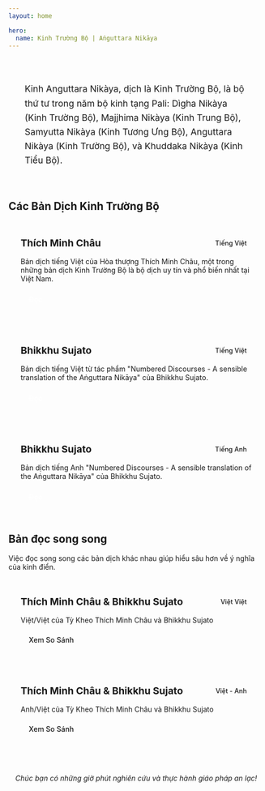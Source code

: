 ```yaml
---
layout: home

hero:
  name: Kinh Trường Bộ | Aṅguttara Nikāya
---
```



<div class="hero-section">
  <div class="hero-content">
    <p class="hero-description">
      Kinh Anguttara Nikàya, dịch là Kinh Trường Bộ, là bộ thứ tư trong năm bộ kinh tạng Pali: Dìgha Nikàya (Kinh Trường Bộ), Majjhima Nikàya (Kinh Trung Bộ), Samyutta Nikàya (Kinh Tương Ưng Bộ), Anguttara Nikàya (Kinh Trường Bộ), và Khuddaka Nikàya (Kinh Tiểu Bộ).
    </p>
  </div>
</div>

## Các Bản Dịch Kinh Trường Bộ

<div class="translation-collection">
  <div class="translation-card">
    <div class="translation-header">
      <h3>Thích Minh Châu</h3>
      <span class="language-tag">Tiếng Việt</span>
    </div>
    <div class="translation-content">
      <p>Bản dịch tiếng Việt của Hòa thượng Thích Minh Châu, một trong những bản dịch Kinh Trường Bộ là bộ dịch uy tín và phổ biến nhất tại Việt Nam.</p>
      <div class="card-actions">
        <a href="/kinhtruongbo/thichminhchau/cover.html" class="primary-button">Đọc</a>
      </div>
    </div>
  </div>

  <div class="translation-card">
    <div class="translation-header">
      <h3>Bhikkhu Sujato</h3>
      <span class="language-tag">Tiếng Việt</span>
    </div>
    <div class="translation-content">
      <p>Bản dịch tiếng Việt từ tác phẩm "Numbered Discourses - A sensible translation of the Aṅguttara Nikāya" của Bhikkhu Sujato.</p>
      <div class="card-actions">
        <a href="/kinhtruongbo/sujato-vi/intro/cover.html" class="primary-button">Đọc</a>
      </div>
    </div>
  </div>

  <div class="translation-card">
    <div class="translation-header">
      <h3>Bhikkhu Sujato</h3>
      <span class="language-tag">Tiếng Anh</span>
    </div>
    <div class="translation-content">
      <p>Bản dịch tiếng Anh "Numbered Discourses - A sensible translation of the Aṅguttara Nikāya" của Bhikkhu Sujato.</p>
      <div class="card-actions">
        <a href="/kinhtruongbo/sujato-en/intro/cover.html" class="primary-button">Đọc</a>
      </div>
    </div>
  </div>
</div>

## Bản đọc song song

<div class="comparison-section">
  <p class="comparison-intro">
    Việc đọc song song các bản dịch khác nhau giúp hiểu sâu hơn về ý nghĩa của kinh điển.
  </p>

  <div class="comparison-grid">
    <div class="comparison-card">
      <div class="comparison-header">
        <h3>Thích Minh Châu & Bhikkhu Sujato</h3>
        <span class="comparison-tag">Việt Việt</span>
      </div>
      <p>Việt/Việt của Tỳ Kheo Thích Minh Châu và Bhikkhu Sujato</p>
      <a href="/kinhtruongbo/c-sujato-tmc-vi/mucluc.html" class="secondary-button">Xem So Sánh</a>
    </div>

  <div class="comparison-card">
      <div class="comparison-header">
        <h3>Thích Minh Châu & Bhikkhu Sujato</h3>
        <span class="comparison-tag">Việt - Anh</span>
      </div>
      <p>Anh/Việt của Tỳ Kheo Thích Minh Châu và Bhikkhu Sujato</p>
      <a href="/kinhtruongbo/c-sujato-tmc-en/mucluc.html" class="secondary-button">Xem So Sánh</a>
    </div>
  </div>
</div>


<div class="closing-message">
  <p>Chúc bạn có những giờ phút nghiên cứu và thực hành giáo pháp an lạc!</p>
</div>

<style>
.subtitle {
  font-size: 0.6em;
  color: var(--vp-c-text-2);
  font-weight: normal;
  margin-left: 10px;
}

.hero-section {
  background-color: var(--vp-c-bg-soft);
  border-radius: 8px;
  padding: 2rem;
  margin: 2rem 0;
  border-left: 4px solid var(--vp-c-brand);
}

.hero-description {
  font-size: 1.1rem;
  line-height: 1.6;
  margin: 0;
}

.translation-collection,
.comparison-grid,
.sutra-categories {
  display: grid;
  grid-template-columns: repeat(auto-fill, minmax(300px, 1fr));
  gap: 1.5rem;
  margin: 1.5rem 0;
}

.translation-card,
.comparison-card,
.category-card {
  background-color: var(--vp-c-bg-soft);
  border-radius: 8px;
  padding: 1.5rem;
  transition: transform 0.3s ease, box-shadow 0.3s ease;
  border: 1px solid var(--vp-c-divider);
}

.translation-card:hover,
.comparison-card:hover,
.category-card:hover {
  transform: translateY(-5px);
  box-shadow: 0 5px 15px rgba(0, 0, 0, 0.1);
}

.translation-header,
.comparison-header {
  margin-bottom: 1rem;
  display: flex;
  justify-content: space-between;
  align-items: center;
}

.translation-header h3,
.comparison-header h3,
.category-card h3 {
  margin: 0;
  font-size: 1.2rem;
}

.language-tag,
.comparison-tag {
  background-color: var(--vp-c-brand-soft);
  color: var(--vp-c-brand-dark);
  padding: 0.2rem 0.6rem;
  border-radius: 4px;
  font-size: 0.8rem;
  font-weight: 500;
}

.card-actions {
  margin-top: 1rem;
}

.primary-button,
.secondary-button,
.text-button {
  display: inline-block;
  padding: 0.5rem 1rem;
  border-radius: 4px;
  text-decoration: none;
  font-weight: 500;
  transition: background-color 0.3s ease;
}

.primary-button {
  background-color: var(--vp-c-brand);
  color: white;
}

.primary-button:hover {
  background-color: var(--vp-c-brand-dark);
}

.secondary-button {
  background-color: var(--vp-c-bg-mute);
  color: var(--vp-c-text-1);
  border: 1px solid var(--vp-c-divider);
}

.secondary-button:hover {
  background-color: var(--vp-c-bg-soft);
}

.text-button {
  color: var(--vp-c-brand);
  padding: 0.5rem 0;
}

.text-button:hover {
  text-decoration: underline;
}

.comparison-intro {
  margin-bottom: 1.5rem;
  grid-column: 1 / -1;
}

.usage-guide {
  margin: 2rem 0;
}

.guide-step {
  display: flex;
  margin-bottom: 1.5rem;
  align-items: flex-start;
}

.step-number {
  background-color: var(--vp-c-brand);
  color: white;
  width: 30px;
  height: 30px;
  border-radius: 50%;
  display: flex;
  align-items: center;
  justify-content: center;
  font-weight: bold;
  margin-right: 1rem;
  flex-shrink: 0;
}

.step-content h4 {
  margin-top: 0;
  margin-bottom: 0.5rem;
}

.closing-message {
  text-align: center;
  margin: 3rem 0 1rem;
  font-style: italic;
  color: var(--vp-c-text-2);
}

@media (max-width: 768px) {
  .translation-collection,
  .comparison-grid,
  .sutra-categories {
    grid-template-columns: 1fr;
  }

  .hero-section {
    padding: 1.5rem;
  }

  .hero-description {
    font-size: 1rem;
  }
}
</style>
